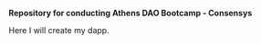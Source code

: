 <strong> Repository for conducting Athens DAO Bootcamp - Consensys </strong>

Here I will create my dapp.
